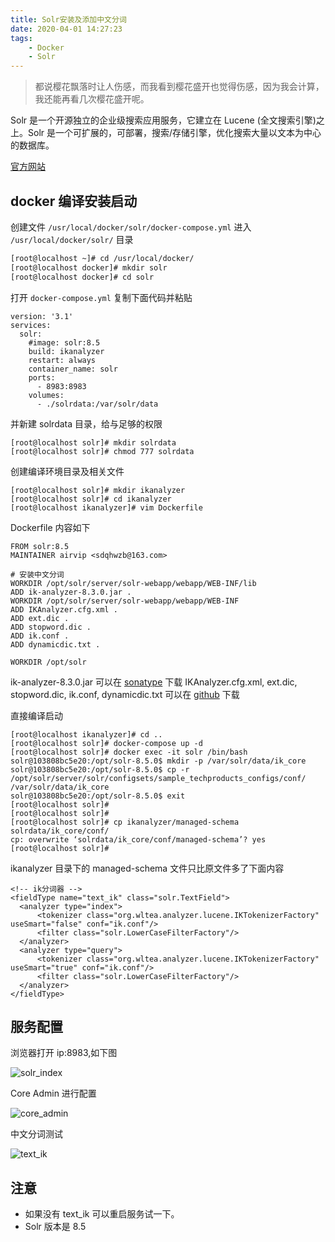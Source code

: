```yaml
---
title: Solr安装及添加中文分词
date: 2020-04-01 14:27:23
tags: 
    - Docker
    - Solr
---
```


> 都说樱花飘落时让人伤感，而我看到樱花盛开也觉得伤感，因为我会计算，我还能再看几次樱花盛开呢。

Solr 是一个开源独立的企业级搜索应用服务，它建立在 Lucene (全文搜索引擎)之上。Solr 是一个可扩展的，可部署，搜索/存储引擎，优化搜索大量以文本为中心的数据库。

[官方网站](https://jenkins.io/)

<!-- more -->

## docker 编译安装启动

创建文件 `/usr/local/docker/solr/docker-compose.yml` 进入 `/usr/local/docker/solr/` 目录

``` bash
[root@localhost ~]# cd /usr/local/docker/
[root@localhost docker]# mkdir solr
[root@localhost docker]# cd solr
```

打开 `docker-compose.yml` 复制下面代码并粘贴

```
version: '3.1'
services:
  solr:
    #image: solr:8.5
    build: ikanalyzer
    restart: always
    container_name: solr
    ports:
      - 8983:8983
    volumes:
      - ./solrdata:/var/solr/data
```

并新建 solrdata 目录，给与足够的权限

```
[root@localhost solr]# mkdir solrdata
[root@localhost solr]# chmod 777 solrdata
```

创建编译环境目录及相关文件

```
[root@localhost solr]# mkdir ikanalyzer
[root@localhost solr]# cd ikanalyzer
[root@localhost ikanalyzer]# vim Dockerfile
```

Dockerfile 内容如下

```
FROM solr:8.5
MAINTAINER airvip <sdqhwzb@163.com>

# 安装中文分词
WORKDIR /opt/solr/server/solr-webapp/webapp/WEB-INF/lib
ADD ik-analyzer-8.3.0.jar .
WORKDIR /opt/solr/server/solr-webapp/webapp/WEB-INF
ADD IKAnalyzer.cfg.xml .
ADD ext.dic .
ADD stopword.dic .
ADD ik.conf .
ADD dynamicdic.txt .

WORKDIR /opt/solr
```

ik-analyzer-8.3.0.jar 可以在 [sonatype](https://search.maven.org/search?q=com.github.magese) 下载
IKAnalyzer.cfg.xml, ext.dic, stopword.dic, ik.conf, dynamicdic.txt 可以在 [github](https://github.com/magese/ik-analyzer-solr) 下载

直接编译启动

```
[root@localhost ikanalyzer]# cd ..
[root@localhost solr]# docker-compose up -d
[root@localhost solr]# docker exec -it solr /bin/bash
solr@103808bc5e20:/opt/solr-8.5.0$ mkdir -p /var/solr/data/ik_core
solr@103808bc5e20:/opt/solr-8.5.0$ cp -r /opt/solr/server/solr/configsets/sample_techproducts_configs/conf/ /var/solr/data/ik_core
solr@103808bc5e20:/opt/solr-8.5.0$ exit
[root@localhost solr]#
[root@localhost solr]#
[root@localhost solr]# cp ikanalyzer/managed-schema solrdata/ik_core/conf/
cp: overwrite ‘solrdata/ik_core/conf/managed-schema’? yes
[root@localhost solr]#
```

ikanalyzer 目录下的 managed-schema 文件只比原文件多了下面内容

```
<!-- ik分词器 -->
<fieldType name="text_ik" class="solr.TextField">
  <analyzer type="index">
      <tokenizer class="org.wltea.analyzer.lucene.IKTokenizerFactory" useSmart="false" conf="ik.conf"/>
      <filter class="solr.LowerCaseFilterFactory"/>
  </analyzer>
  <analyzer type="query">
      <tokenizer class="org.wltea.analyzer.lucene.IKTokenizerFactory" useSmart="true" conf="ik.conf"/>
      <filter class="solr.LowerCaseFilterFactory"/>
  </analyzer>
</fieldType>
```

## 服务配置

浏览器打开 ip:8983,如下图

![solr_index](https://s1.ax1x.com/2020/04/01/G3mcj0.png)

Core Admin 进行配置

![core_admin](https://s1.ax1x.com/2020/04/01/G3nEVS.png)


中文分词测试

![text_ik](https://s1.ax1x.com/2020/04/01/G3uCi4.png)


## 注意

* 如果没有 text_ik 可以重启服务试一下。
* Solr 版本是 8.5  
















